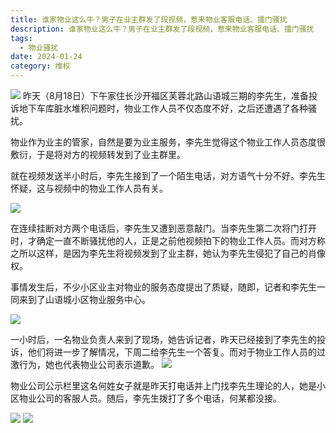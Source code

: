 ```yaml
---
title: 谁家物业这么牛？男子在业主群发了段视频，惹来物业客服电话、擂门骚扰
description: 谁家物业这么牛？男子在业主群发了段视频，惹来物业客服电话、擂门骚扰
tags:
  - 物业骚扰
date: 2024-01-24
category: 维权
---
```


![](/markdown/harass/public-610.jpg)
昨天（8月18日）下午家住长沙开福区芙蓉北路山语城三期的李先生，准备投诉地下车库脏水堆积问题时，物业工作人员不仅态度不好，之后还遭遇了各种骚扰。

物业作为业主的管家，自然是要为业主服务，李先生觉得这个物业工作人员态度很敷衍，于是将对方的视频转发到了业主群里。

就在视频发送半小时后，李先生接到了一个陌生电话，对方语气十分不好。李先生怀疑，这与视频中的物业工作人员有关。

![](/markdown/harass/public-620.jpg)

在连续挂断对方两个电话后，李先生又遭到恶意敲门。当李先生第二次将门打开时，才确定一直不断骚扰他的人，正是之前他视频拍下的物业工作人员。而对方称之所以这样，是因为李先生将视频发到了业主群，她认为李先生侵犯了自己的肖像权。

事情发生后，不少小区业主对物业的服务态度提出了质疑，随即，记者和李先生一同来到了山语城小区物业服务中心。

![](/markdown/harass/public-650.jpg)


一小时后，一名物业负责人来到了现场，她告诉记者，昨天已经接到了李先生的投诉，他们将进一步了解情况，下周二给李先生一个答复。而对于物业工作人员的过激行为，她也代表物业公司表示道歉。
![](/markdown/harass/public-630.jpg)


物业公司公示栏里这名何姓女子就是昨天打电话并上门找李先生理论的人，她是小区物业公司的客服人员。随后，李先生拨打了多个电话，何某都没接。

![](/markdown/harass/public-640.jpg)
![](/markdown/harass/public-660.jpg)


